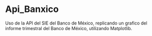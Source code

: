 # Api_Banxico
Uso de la API del SIE del Banco de México, replicando un grafico del informe trimestral del Banco de México, utilizando Matplotlib.
